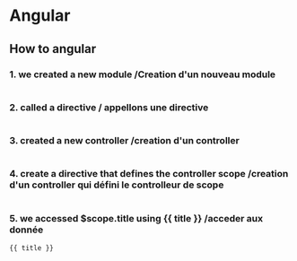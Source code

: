 # Angular

## How to angular

### 1. we created a new module /Creation d'un nouveau module
```
```

### 2. called a directive / appellons une directive
```
```

### 3. created a new controller /creation d'un controller
```
```

### 4. create a directive that defines the controller scope /creation d'un controller qui défini le controlleur de scope
```
```

###  5. we accessed $scope.title using {{ title }} /acceder aux donnée
```
{{ title }}
```
